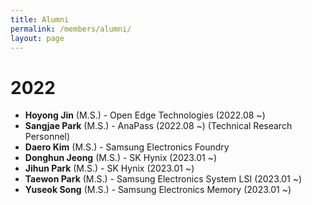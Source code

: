 ```yaml
---
title: Alumni
permalink: /members/alumni/
layout: page
---
```


# 2022
* **Hoyong Jin** (M.S.) - Open Edge Technologies (2022.08 ~)
* **Sangjae Park** (M.S.) - AnaPass (2022.08 ~) (Technical Research Personnel)
* **Daero Kim** (M.S.) - Samsung Electronics Foundry
* **Donghun Jeong** (M.S.) - SK Hynix (2023.01 ~)
* **Jihun Park** (M.S.) - SK Hynix (2023.01 ~)
* **Taewon Park** (M.S.) - Samsung Electronics System LSI (2023.01 ~)
* **Yuseok Song** (M.S.) - Samsung Electronics Memory (2023.01 ~)
